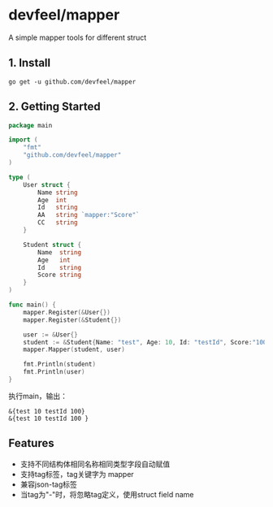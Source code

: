 # devfeel/mapper
A simple mapper tools for different struct

## 1. Install

```
go get -u github.com/devfeel/mapper
```

## 2. Getting Started
```go
package main

import (
	"fmt"
	"github.com/devfeel/mapper"
)

type (
	User struct {
		Name string
		Age  int
		Id   string
		AA   string `mapper:"Score"`
		CC 	 string
	}

	Student struct {
		Name  string
		Age   int
		Id    string
		Score string
	}
)

func main() {
    mapper.Register(&User{})
	mapper.Register(&Student{})

	user := &User{}
	student := &Student{Name: "test", Age: 10, Id: "testId", Score:"100"}
	mapper.Mapper(student, user)

	fmt.Println(student)
	fmt.Println(user)
}

```
执行main，输出：
```
&{test 10 testId 100}
&{test 10 testId 100 }
```

## Features
* 支持不同结构体相同名称相同类型字段自动赋值
* 支持tag标签，tag关键字为 mapper
* 兼容json-tag标签
* 当tag为"-"时，将忽略tag定义，使用struct field name